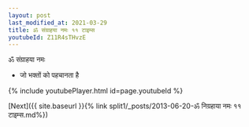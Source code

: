```yaml
---
layout: post
last_modified_at: 2021-03-29
title: ॐ संग्राहया नमः ११ टाइम्स
youtubeId: Z11R4sTHvzE
---
```

 
 
 ॐ संग्राहया नमः  
 
 -  जो भक्तों को पहचानता है 
 
  
 
  
 
 
 
 
 
 


{% include youtubePlayer.html id=page.youtubeId %}
 
[Next]({{ site.baseurl }}{% link  split1/_posts/2013-06-20-ॐ निग्रहाया नमः ११ टाइम्स.md%})
 
